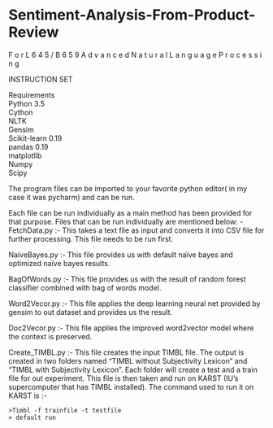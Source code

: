 # Sentiment-Analysis-From-Product-Review 
F o r  L 6 4 5 / B 6 5 9 A d v a n c e d N a t u r a l L a n g u a g e P r o c e s s i n g 
  
INSTRUCTION SET 
   
Requirements  
Python 3.5  
Cython     
NLTK       
Gensim    
Scikit-learn 0.19     
pandas 0.19    
matplotlib     
Numpy  
Scipy 
    
The program files can be imported to your favorite python editor( in my case it was pycharm) and can be run.
   
Each file can be run individually as a main method has been provided for that purpose. Files that can be run individually are mentioned below: -   
FetchData.py :- This takes a text file as input and converts it into CSV file for further processing. This file needs to be run first. 
   
NaiveBayes.py :- This file provides us with default naïve bayes and optimized naïve bayes results.  
   
BagOfWords.py :- This file provides us with the result of random forest classifier combined with bag of words model.   
   
Word2Vecor.py :- This file applies the deep learning neural net provided by gensim to out dataset and provides us the result.  
   
Doc2Vecor.py :- This file applies the improved word2vector model where the context is preserved.    
   
Create_TIMBL.py :-  This file creates the input TIMBL file. The output is created in two folders named “TIMBL without Subjectivity Lexicon” and “TIMBL with Subjectivity Lexicon”. Each folder will create a test and a train file for out experiment. This file is then taken and run on KARST (IU’s supercomputer that has TIMBL installed). The command used to run it on KARST is :-   
   
	>Timbl -f trainfile -t testfile   
	> default run   
